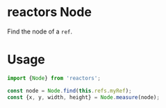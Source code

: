 reactors Node
===

Find the node of a `ref`.

# Usage

```javascript
import {Node} from 'reactors';

const node = Node.find(this.refs.myRef);
const {x, y, width, height} = Node.measure(node);
```
